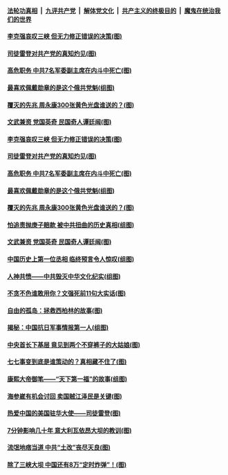 

####  [法轮功真相](../../../../basic/blob/master/README.md?t=07101302) &nbsp;|&nbsp; [九评共产党](../../../../9ping.md/blob/master/README.md?t=07101302) &nbsp;|&nbsp; [解体党文化](../../../../jtdwh.md/blob/master/README.md?t=07101302)  &nbsp;|&nbsp; [共产主义的终极目的](../../../../gczydzjmd.md/blob/master/README.md?t=07101302) &nbsp;|&nbsp; [魔鬼在统治我们的世界](../../../../mgztzwmdsj.md/blob/master/README.md?t=07101302) 

#### [李克强哀叹三峡 但无力修正错误的决策(图)](../pages/p6/937538.md?t=07101302) 

#### [司徒雷登对共产党的真知灼见(图)](../pages/p6/934960.md?t=07101302) 

#### [高危职务 中共7名军委副主席在内斗中死亡(图)](../pages/p6/937966.md?t=07101302) 

#### [最喜欢佩戴勋章的是这个俄共党魁(组图)](../pages/p6/938666.md?t=07101302) 

#### [覆灭的先兆 周永康300张黄色光盘谁送的？(图)](../pages/p6/938537.md?t=07101302) 

#### [文武兼资 党国英奇 民国奇人谭廷闿(图)](../pages/p6/938512.md?t=07101302) 

#### [李克强哀叹三峡 但无力修正错误的决策(图)](../pages/p6/937538.md?t=07101302) 

#### [司徒雷登对共产党的真知灼见(图)](../pages/p6/934960.md?t=07101302) 

#### [高危职务 中共7名军委副主席在内斗中死亡(图)](../pages/p6/937966.md?t=07101302) 

#### [最喜欢佩戴勋章的是这个俄共党魁(组图)](../pages/p6/938666.md?t=07101302) 

#### [覆灭的先兆 周永康300张黄色光盘谁送的？(图)](../pages/p6/938537.md?t=07101302) 

#### [怕追责抛庚子赔款 被中共扭曲的历史真相(组图)](../pages/p6/938779.md?t=07101302) 

#### [文武兼资 党国英奇 民国奇人谭廷闿(图)](../pages/p6/938512.md?t=07101302) 

#### [中国历史上第一位丞相 临终预言令人惊叹(组图)](../pages/p6/938665.md?t=07101302) 

#### [人神共愤——中共毁灭中华文化纪实(组图)](../pages/p6/938791.md?t=07101302) 

#### [不贪不色谁敢用你？文强死前11句大实话(图)](../pages/p6/938533.md?t=07101302) 

#### [自由的孤岛：拯救西柏林的故事(图)](../pages/p6/938683.md?t=07101302) 

#### [揭秘：中国抗日军事情报第一人(组图)](../pages/p6/938662.md?t=07101302) 

#### [中央首长下基层 竟见到两个不穿裤子的大姑娘(图)](../pages/p6/937961.md?t=07101302) 

#### [七七事变到底是谁策动的？真相藏不住了(图)](../pages/p6/918522.md?t=07101302) 

#### [康熙大帝御笔——“天下第一福”的故事(组图)](../pages/p6/938350.md?t=07101302) 

#### [海参崴有机会讨回 卖国贼江泽民是关键(图)](../pages/p6/938782.md?t=07101302) 

#### [热爱中国的美国驻华大使——司徒雷登(图)](../pages/p6/934961.md?t=07101302) 

#### [7分钟影响几十年 意大利瓦依昂大坝的教训(图)](../pages/p6/937542.md?t=07101302) 

#### [流氓地痞当道 中共“土改”丧尽天良(图)](../pages/p6/937896.md?t=07101302) 

#### [除了三峡大坝 中国还有8万“定时炸弹”！(图)](../pages/p6/937540.md?t=07101302) 

